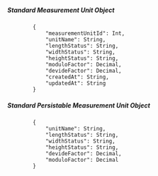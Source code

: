 ##### Standard Measurement Unit Object
			{
				"measurementUnitId": Int,
				"unitName": String,
				"lengthStatus": String,
				"widthStatus": String,
				"heightStatus": String,
				"moduloFactor": Decimal,
				"devideFactor": Decimal,
				"createdAt": String,
				"updatedAt": String
			}

##### Standard Persistable Measurement Unit Object

			{
				"unitName": String,
				"lengthStatus": String,
				"widthStatus": String,
				"heightStatus": String,
				"devideFactor": Decimal,
				"moduloFactor": Decimal
			}

